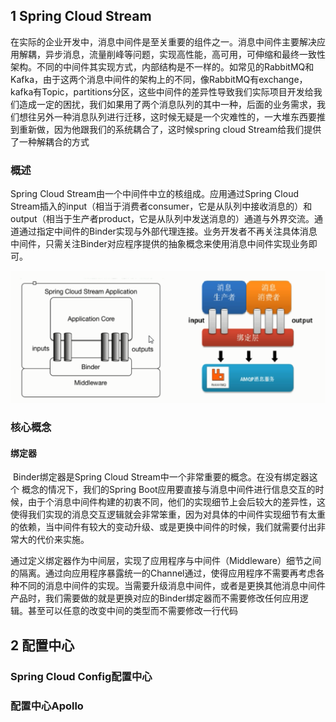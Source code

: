 ## 1 Spring Cloud Stream

​	在实际的企业开发中，消息中间件是至关重要的组件之一。消息中间件主要解决应用解耦，异步消息，流量削峰等问题，实现高性能，高可用，可伸缩和最终一致性架构。不同的中间件其实现方式，内部结构是不一样的。如常见的RabbitMQ和Kafka，由于这两个消息中间件的架构上的不同，像RabbitMQ有exchange，kafka有Topic，partitions分区，这些中间件的差异性导致我们实际项目开发给我们造成一定的困扰，我们如果用了两个消息队列的其中一种，后面的业务需求，我们想往另外一种消息队列进行迁移，这时候无疑是一个灾难性的，一大堆东西要推到重新做，因为他跟我们的系统耦合了，这时候spring cloud Stream给我们提供了一种解耦合的方式

### 概述

Spring Cloud Stream由一个中间件中立的核组成。应用通过Spring Cloud Stream插入的input（相当于消费者consumer，它是从队列中接收消息的）和output（相当于生产者product，它是从队列中发送消息的）通道与外界交流。通道通过指定中间件的Binder实现与外部代理连接。业务开发者不再关注具体消息中间件，只需关注Binder对应程序提供的抽象概念来使用消息中间件实现业务即可。

![1575697748867](..\typora-user-images\1575697748867.png)

### 核心概念

#### 绑定器

​	Binder绑定器是Spring Cloud Stream中一个非常重要的概念。在没有绑定器这个 概念的情况下，我们的Spring Boot应用要直接与消息中间件进行信息交互的时候，由于个消息中间件构建的初衷不同，他们的实现细节上会后较大的差异性，这使得我们实现的消息交互逻辑就会非常笨重，因为对具体的中间件实现细节有太重的依赖，当中间件有较大的变动升级、或是更换中间件的时候，我们就需要付出非常大的代价来实施。

通过定义绑定器作为中间层，实现了应用程序与中间件（Middleware）细节之间的隔离。通过向应用程序暴露统一的Channel通过，使得应用程序不需要再考虑各种不同的消息中间件的实现。当需要升级消息中间件，或者是更换其他消息中间件产品时，我们需要做的就是更换对应的Binder绑定器而不需要修改任何应用逻辑。甚至可以任意的改变中间的类型而不需要修改一行代码

## 2 配置中心

### Spring Cloud Config配置中心

### 配置中心Apollo